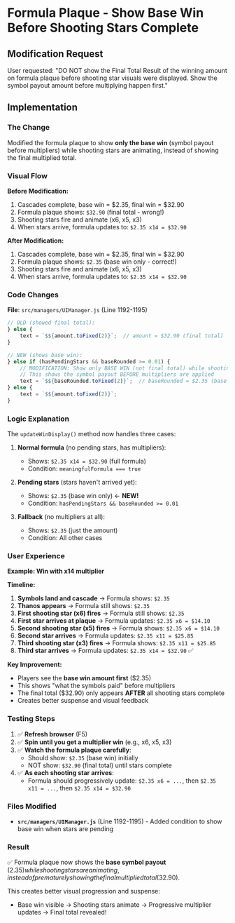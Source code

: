 # Formula Plaque - Show Base Win Before Shooting Stars Complete

## Modification Request
User requested: "DO NOT show the Final Total Result of the winning amount on formula plaque before shooting star visuals were displayed. Show the symbol payout amount before multiplying happen first."

## Implementation

### The Change
Modified the formula plaque to show **only the base win** (symbol payout before multipliers) while shooting stars are animating, instead of showing the final multiplied total.

### Visual Flow

**Before Modification:**
1. Cascades complete, base win = $2.35, final win = $32.90
2. Formula plaque shows: `$32.90` (final total - wrong!)
3. Shooting stars fire and animate (x6, x5, x3)
4. When stars arrive, formula updates to: `$2.35 x14 = $32.90`

**After Modification:**
1. Cascades complete, base win = $2.35, final win = $32.90
2. Formula plaque shows: `$2.35` (base win only - correct!)
3. Shooting stars fire and animate (x6, x5, x3)
4. When stars arrive, formula updates to: `$2.35 x14 = $32.90`

### Code Changes

**File**: `src/managers/UIManager.js` (Line 1192-1195)

```javascript
// OLD (showed final total):
} else {
    text = `$${amount.toFixed(2)}`;  // amount = $32.90 (final total)
}

// NEW (shows base win):
} else if (hasPendingStars && baseRounded >= 0.01) {
    // MODIFICATION: Show only BASE WIN (not final total) while shooting stars are pending
    // This shows the symbol payout BEFORE multipliers are applied
    text = `$${baseRounded.toFixed(2)}`;  // baseRounded = $2.35 (base win)
} else {
    text = `$${amount.toFixed(2)}`;
}
```

### Logic Explanation

The `updateWinDisplay()` method now handles three cases:

1. **Normal formula** (no pending stars, has multipliers):
   - Shows: `$2.35 x14 = $32.90` (full formula)
   - Condition: `meaningfulFormula === true`

2. **Pending stars** (stars haven't arrived yet):
   - Shows: `$2.35` (base win only) ← **NEW!**
   - Condition: `hasPendingStars && baseRounded >= 0.01`

3. **Fallback** (no multipliers at all):
   - Shows: `$2.35` (just the amount)
   - Condition: All other cases

### User Experience

**Example: Win with x14 multiplier**

**Timeline:**
1. **Symbols land and cascade** → Formula shows: `$2.35`
2. **Thanos appears** → Formula still shows: `$2.35`
3. **First shooting star (x6) fires** → Formula still shows: `$2.35`
4. **First star arrives at plaque** → Formula updates: `$2.35 x6 = $14.10`
5. **Second shooting star (x5) fires** → Formula shows: `$2.35 x6 = $14.10`
6. **Second star arrives** → Formula updates: `$2.35 x11 = $25.85`
7. **Third shooting star (x3) fires** → Formula shows: `$2.35 x11 = $25.85`
8. **Third star arrives** → Formula updates: `$2.35 x14 = $32.90` ✅

**Key Improvement:** 
- Players see the **base win amount first** ($2.35)
- This shows "what the symbols paid" before multipliers
- The final total ($32.90) only appears **AFTER** all shooting stars complete
- Creates better suspense and visual feedback

### Testing Steps

1. ✅ **Refresh browser** (F5)
2. ✅ **Spin until you get a multiplier win** (e.g., x6, x5, x3)
3. ✅ **Watch the formula plaque carefully**:
   - Should show: `$2.35` (base win) initially
   - NOT show: `$32.90` (final total) until stars complete
4. ✅ **As each shooting star arrives**:
   - Formula should progressively update: `$2.35 x6 = ...`, then `$2.35 x11 = ...`, then `$2.35 x14 = $32.90`

### Files Modified

- **`src/managers/UIManager.js`** (Line 1192-1195) - Added condition to show base win when stars are pending

### Result

✅ Formula plaque now shows the **base symbol payout** ($2.35) while shooting stars are animating, instead of prematurely showing the final multiplied total ($32.90).

This creates better visual progression and suspense:
- Base win visible → Shooting stars animate → Progressive multiplier updates → Final total revealed!

